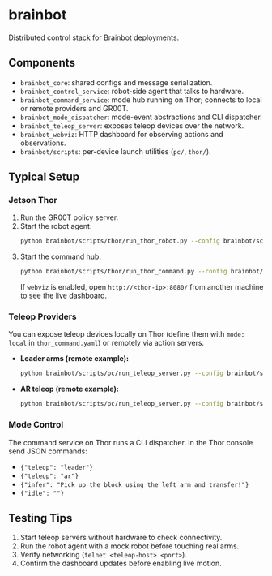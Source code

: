 # brainbot

Distributed control stack for Brainbot deployments.

## Components
- `brainbot_core`: shared configs and message serialization.
- `brainbot_control_service`: robot-side agent that talks to hardware.
- `brainbot_command_service`: mode hub running on Thor; connects to local or remote providers and GR00T.
- `brainbot_mode_dispatcher`: mode-event abstractions and CLI dispatcher.
- `brainbot_teleop_server`: exposes teleop devices over the network.
- `brainbot_webviz`: HTTP dashboard for observing actions and observations.
- `brainbot/scripts`: per-device launch utilities (`pc/`, `thor/`).

## Typical Setup
### Jetson Thor
1. Run the GR00T policy server.
2. Start the robot agent:
   ```bash
   python brainbot/scripts/thor/run_thor_robot.py --config brainbot/scripts/thor/thor_robot.yaml
   ```
3. Start the command hub:
   ```bash
   python brainbot/scripts/thor/run_thor_command.py --config brainbot/scripts/thor/thor_command.yaml
   ```
   If `webviz` is enabled, open `http://<thor-ip>:8080/` from another machine to see the live dashboard.

### Teleop Providers
You can expose teleop devices locally on Thor (define them with `mode: local` in `thor_command.yaml`) or remotely via action servers.

- **Leader arms (remote example):**
  ```bash
  python brainbot/scripts/pc/run_teleop_server.py --config brainbot/scripts/pc/leader_teleop.yaml
  ```
- **AR teleop (remote example):**
  ```bash
  python brainbot/scripts/pc/run_teleop_server.py --config brainbot/scripts/pc/ar_teleop.yaml
  ```

### Mode Control
The command service on Thor runs a CLI dispatcher. In the Thor console send JSON commands:
- `{"teleop": "leader"}`
- `{"teleop": "ar"}`
- `{"infer": "Pick up the block using the left arm and transfer!"}`
- `{"idle": ""}`

## Testing Tips
1. Start teleop servers without hardware to check connectivity.
2. Run the robot agent with a mock robot before touching real arms.
3. Verify networking (`telnet <teleop-host> <port>`).
4. Confirm the dashboard updates before enabling live motion.
